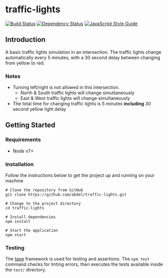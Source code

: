 # traffic-lights

[![Build Status](https://travis-ci.com/abdel/traffic-lights.svg?token=t7xyTiRR4wszKxRKqRLP&branch=master)](https://travis-ci.com/abdel/traffic-lights)
[![Dependency Status](https://dependencyci.com/github/abdel/traffic-lights/badge)](https://dependencyci.com/github/abdel/traffic-lights)
[![JavaScript Style Guide](https://img.shields.io/badge/code_style-standard-brightgreen.svg)](https://standardjs.com)

## Introduction
A basic traffic lights simulation in an intersection. The traffic lights change automatically every 5 minutes, with a 30 second delay between changing from yellow to red.

### Notes
- Turning left/right is not allowed in this intersection.
    - North & South traffic lights will change simultaneously
    - East & West traffic lights will change simultaneously
- The total time for changing traffic lights is 5 minutes **including** 30 second yellow light delay

## Getting Started

### Requirements
- Node v7+

### Installation
Follow the instructions below to get the project up and running on your machine

```
# Clone the repository from GitHub
git clone https://github.com/abdel/traffic-lights.git

# Change to the project directory
cd traffic-lights 

# Install dependencies
npm install

# Start the application
npm start
```

### Testing
The [tape](https://github.com/substack/tape) framework is used for testing and assertions. The `npm test` command checks for linting errors, then executes the tests available inside the `test/` directory.
